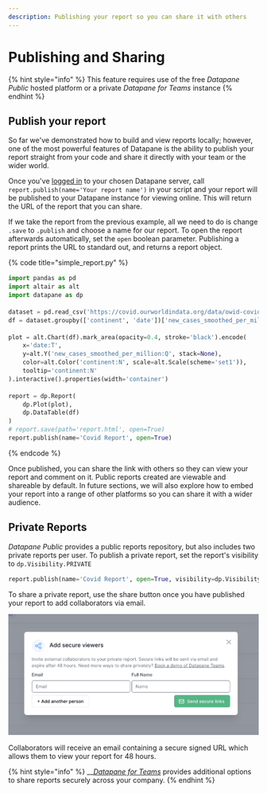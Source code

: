 ```yaml
---
description: Publishing your report so you can share it with others
---
```


# Publishing and Sharing

{% hint style="info" %}
This feature requires use of the free _Datapane Public_ hosted platform or a private _Datapane for Teams_ instance
{% endhint %}

## Publish your report

So far we've demonstrated how to build and view reports locally; however, one of the most powerful features of Datapane is the ability to publish your report straight from your code and share it directly with your team or the wider world.

Once you've [logged in](../tut-getting-started.md#authentication) to your chosen Datapane server, call `report.publish(name='Your report name')` in your script and your report will be published to your Datapane instance for viewing online. This will return the URL of the report that you can share.

If we take the report from the previous example, all we need to do is change `.save` to `.publish` and choose a name for our report. To open the report afterwards automatically, set the `open` boolean parameter. Publishing a report prints the URL to standard out, and returns a report object.

{% code title="simple\_report.py" %}
```python
import pandas as pd
import altair as alt
import datapane as dp

dataset = pd.read_csv('https://covid.ourworldindata.org/data/owid-covid-data.csv')
df = dataset.groupby(['continent', 'date'])['new_cases_smoothed_per_million'].mean().reset_index()

plot = alt.Chart(df).mark_area(opacity=0.4, stroke='black').encode(
    x='date:T',
    y=alt.Y('new_cases_smoothed_per_million:Q', stack=None),
    color=alt.Color('continent:N', scale=alt.Scale(scheme='set1')),
    tooltip='continent:N'
).interactive().properties(width='container')

report = dp.Report(
    dp.Plot(plot), 
    dp.DataTable(df)
)
# report.save(path='report.html', open=True)
report.publish(name='Covid Report', open=True)
```
{% endcode %}

Once published, you can share the link with others so they can view your report and comment on it. Public reports created are viewable and shareable by default. In future sections, we will also explore how to embed your report into a range of other platforms so you can share it with a wider audience.

## Private Reports

_Datapane Public_ provides a public reports repository, but also includes two private reports per user. To publish a private report, set the report's visibility to `dp.Visibility.PRIVATE`

```python
report.publish(name='Covid Report', open=True, visibility=dp.Visibility.PRIVATE)
```

To share a private report, use the share button once you have published your report to add collaborators via email. 

![](../.gitbook/assets/image%20%28118%29.png)

Collaborators will receive an email containing a secure signed URL which allows them to view your report for 48 hours.

{% hint style="info" %}
\_\_[_Datapane for Teams_](../datapane-teams/tut-deploying-a-script.md) provides additional options to share reports securely across your company.
{% endhint %}


